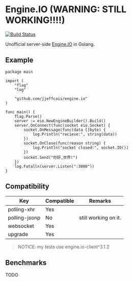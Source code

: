 # Engine.IO (WARNING: STILL WORKING!!!!)

[![Build Status](https://travis-ci.org/jjeffcaii/engine.io.svg?branch=master)](https://travis-ci.org/jjeffcaii/engine.io)

Unofficial server-side [Engine.IO](https://github.com/socketio/engine.io) in Golang.

## Example

``` golang
package main

import (
	"flag"
	"log"

	"github.com/jjeffcaii/engine.io"
)

func main() {
	flag.Parse()
	server := eio.NewEngineBuilder().Build()
	server.OnConnect(func(socket eio.Socket) {
		socket.OnMessage(func(data []byte) {
			log.Println("recieve:", string(data))
		})
		socket.OnClose(func(reason string) {
			log.Println("socket closed:", socket.ID())
		})
		socket.Send("你好,世界!")
	})
	log.Fatalln(server.Listen(":3000"))
}

```

## Compatibility

| Key | Compatible | Remarks |
|------|-----|------|
| polling-xhr | Yes | |
| polling-jsonp | No | still working on it. |
| websocket | Yes | |
| upgrade | Yes | |

> NOTICE: my tests use engine.io-client^3.1.2

## Benchmarks

TODO
